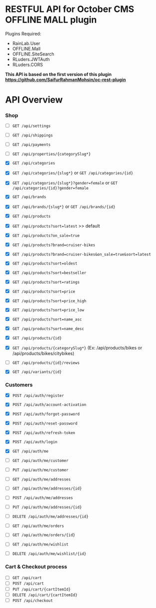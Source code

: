 # RESTFUL API for October CMS OFFLINE MALL plugin


Plugins Required:
- RainLab.User
- OFFLINE.Mall
- OFFLINE.SiteSearch
- RLuders.JWTAuth
- RLuders.CORS

**This API is based on the first version of this plugin https://github.com/SaifurRahmanMohsin/oc-rest-plugin**


<a name="overview"></a>
# API Overview

### Shop

- [ ] `GET /api/settings`
- [ ] `GET /api/shippings`
- [ ] `GET /api/payments`
- [ ] `GET /api/properties/{categorySlug*}`
- [x] `GET /api/categories`
- [x] `GET /api/categories/{slug*}` or `GET /api/categories/{id}`
- [x] `GET /api/categories/{slug*}?gender=female` or `GET /api/categories/{id}?gender=female`
- [x] `GET /api/brands`
- [x] `GET /api/brands/{slug*}` or `GET /api/brands/{id}`
- [x] `GET /api/products`
- [x] `GET /api/products?sort=latest` >> default
- [x] `GET /api/products?on_sale=true`
- [x] `GET /api/products?brand=cruiser-bikes`
- [x] `GET /api/products?brand=cruiser-bikes&on_sale=true&sort=latest`
- [x] `GET /api/products?sort=oldest`
- [x] `GET /api/products?sort=bestseller`
- [x] `GET /api/products?sort=ratings`
- [x] `GET /api/products?sort=price`
- [x] `GET /api/products?sort=price_high`
- [x] `GET /api/products?sort=price_low`
- [x] `GET /api/products?sort=name_asc`
- [x] `GET /api/products?sort=name_desc`
- [x] `GET /api/products/{id}`
- [x] `GET /api/products/{categorySlug*}` (Ex: /api/products/bikes or /api/products/bikes/citybikes)
- [ ] `GET /api/products/{id}/reviews`
- [x] `GET /api/variants/{id}`



### Customers

- [x] `POST /api/auth/register`
- [x] `POST /api/auth/account-activation`
- [x] `POST /api/auth/forgot-password`
- [x] `POST /api/auth/reset-password`
- [x] `POST /api/auth/refresh-token`
- [x] `POST /api/auth/login`
- [x] `GET /api/auth/me`
- [ ] `GET /api/auth/me/customer`
- [ ] `PUT /api/auth/me/customer`
- [ ] `GET /api/auth/me/addresses`
- [ ] `GET /api/auth/me/addresses/{id}`
- [ ] `POST /api/auth/me/addresses`
- [ ] `PUT /api/auth/me/addresses/{id}`
- [ ] `DELETE /api/auth/me/addresses/{id}`
- [ ] `GET /api/auth/me/orders`
- [ ] `GET /api/auth/me/orders/{id}`
- [ ] `GET /api/auth/me/wishlist`
- [ ] `DELETE /api/auth/me/wishlist/{id}`


### Cart &amp; Checkout process

- [ ] `GET /api/cart`
- [ ] `POST /api/cart`
- [ ] `PUT /api/cart/{cartItemId}`
- [ ] `DELETE /api/cart/{cartItemId}`
- [ ] `POST /api/checkout`
